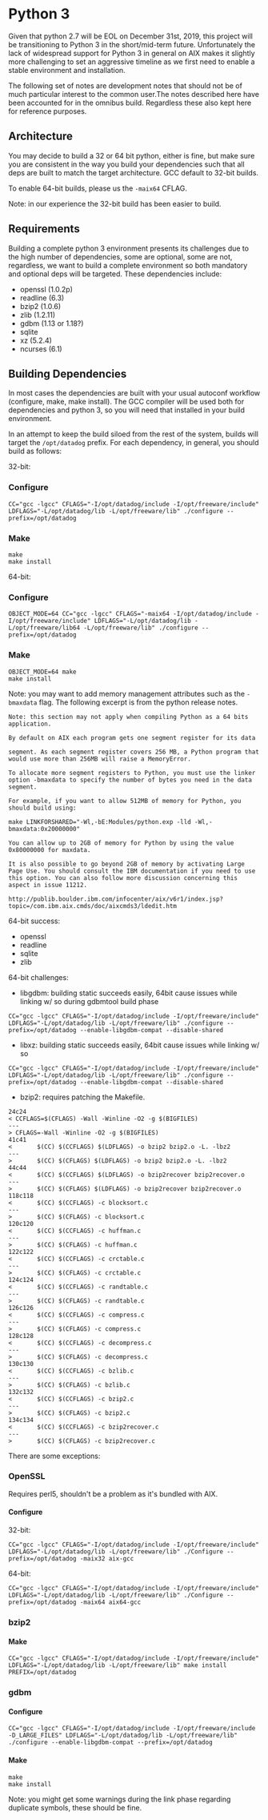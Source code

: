 # Python 3

Given that python 2.7 will be EOL on December 31st, 2019, this project will
be transitioning to Python 3 in the short/mid-term future. Unfortunately the 
lack of widespread support for Python 3 in general on AIX makes it slightly
more challenging to set an aggressive timeline as we first need to enable a
stable environment and installation.

The following set of notes are development notes that should not be of much
particular interest to the common user.The notes described here have been
accounted for in the omnibus build. Regardless these also kept here for
reference purposes.

## Architecture

You may decide to build a 32 or 64 bit python, either is fine, but make sure
you are consistent in the way you build your dependencies such that all deps
are built to match the target architecture. GCC default to 32-bit builds.

To enable 64-bit builds, please us the `-maix64` CFLAG.

Note: in our experience the 32-bit build has been easier to build. 

## Requirements

Building a complete python 3 environment presents its challenges due to the 
high number of dependencies, some are optional, some are not, regardless, we 
want to build a complete environment so both mandatory and optional deps will
be targeted. These dependencies include:

- openssl (1.0.2p)
- readline (6.3)
- bzip2 (1.0.6)
- zlib (1.2.11)
- gdbm (1.13 or 1.18?)
- sqlite
- xz (5.2.4)
- ncurses (6.1)

## Building Dependencies

In most cases the dependencies are built with your usual autoconf workflow
(configure, make, make install). The GCC compiler will be used both for 
dependencies and python 3, so you will need that installed in your build
environment.

In an attempt to keep the build siloed from the rest of the system, builds
will target the `/opt/datadog` prefix. For each dependency, in general, you
should build as follows:

32-bit:
### Configure
```
CC="gcc -lgcc" CFLAGS="-I/opt/datadog/include -I/opt/freeware/include" LDFLAGS="-L/opt/datadog/lib -L/opt/freeware/lib" ./configure --prefix=/opt/datadog
```

### Make
```
make
make install
```

64-bit:
### Configure
```
OBJECT_MODE=64 CC="gcc -lgcc" CFLAGS="-maix64 -I/opt/datadog/include -I/opt/freeware/include" LDFLAGS="-L/opt/datadog/lib -L/opt/freeware/lib64 -L/opt/freeware/lib" ./configure --prefix=/opt/datadog
```

### Make
```
OBJECT_MODE=64 make
make install
```

Note: you may want to add memory management attributes such as the `-bmaxdata` 
flag. The following excerpt is from the python release notes. 
```
Note: this section may not apply when compiling Python as a 64 bits
application.

By default on AIX each program gets one segment register for its data

segment. As each segment register covers 256 MB, a Python program that
would use more than 256MB will raise a MemoryError.

To allocate more segment registers to Python, you must use the linker
option -bmaxdata to specify the number of bytes you need in the data
segment.

For example, if you want to allow 512MB of memory for Python, you
should build using:

make LINKFORSHARED="-Wl,-bE:Modules/python.exp -lld -Wl,-bmaxdata:0x20000000"

You can allow up to 2GB of memory for Python by using the value
0x80000000 for maxdata.

It is also possible to go beyond 2GB of memory by activating Large
Page Use. You should consult the IBM documentation if you need to use
this option. You can also follow more discussion concerning this
aspect in issue 11212.

http://publib.boulder.ibm.com/infocenter/aix/v6r1/index.jsp?topic=/com.ibm.aix.cmds/doc/aixcmds3/ldedit.htm
```

64-bit success: 
 - openssl
 - readline
 - sqlite 
 - zlib 


64-bit challenges: 
 - libgdbm: building static succeeds easily, 64bit cause issues while 
            linking w/ so during gdbmtool build phase
```
CC="gcc -lgcc" CFLAGS="-I/opt/datadog/include -I/opt/freeware/include" LDFLAGS="-L/opt/datadog/lib -L/opt/freeware/lib" ./configure --prefix=/opt/datadog --enable-libgdbm-compat --disable-shared
```
 - libxz: building static succeeds easily, 64bit cause issues while 
            linking w/ so
```
CC="gcc -lgcc" CFLAGS="-I/opt/datadog/include -I/opt/freeware/include" LDFLAGS="-L/opt/datadog/lib -L/opt/freeware/lib" ./configure --prefix=/opt/datadog --enable-libgdbm-compat --disable-shared
```
 - bzip2: requires patching the Makefile.
```
24c24
< CCFLAGS=$(CFLAGS) -Wall -Winline -O2 -g $(BIGFILES)
---
> CFLAGS=-Wall -Winline -O2 -g $(BIGFILES)
41c41
<       $(CC) $(CCFLAGS) $(LDFLAGS) -o bzip2 bzip2.o -L. -lbz2
---
>       $(CC) $(CFLAGS) $(LDFLAGS) -o bzip2 bzip2.o -L. -lbz2
44c44
<       $(CC) $(CCFLAGS) $(LDFLAGS) -o bzip2recover bzip2recover.o
---
>       $(CC) $(CFLAGS) $(LDFLAGS) -o bzip2recover bzip2recover.o
118c118
<       $(CC) $(CCFLAGS) -c blocksort.c
---
>       $(CC) $(CFLAGS) -c blocksort.c
120c120
<       $(CC) $(CCFLAGS) -c huffman.c
---
>       $(CC) $(CFLAGS) -c huffman.c
122c122
<       $(CC) $(CCFLAGS) -c crctable.c
---
>       $(CC) $(CFLAGS) -c crctable.c
124c124
<       $(CC) $(CCFLAGS) -c randtable.c
---
>       $(CC) $(CFLAGS) -c randtable.c
126c126
<       $(CC) $(CCFLAGS) -c compress.c
---
>       $(CC) $(CFLAGS) -c compress.c
128c128
<       $(CC) $(CCFLAGS) -c decompress.c
---
>       $(CC) $(CFLAGS) -c decompress.c
130c130
<       $(CC) $(CCFLAGS) -c bzlib.c
---
>       $(CC) $(CFLAGS) -c bzlib.c
132c132
<       $(CC) $(CCFLAGS) -c bzip2.c
---
>       $(CC) $(CFLAGS) -c bzip2.c
134c134
<       $(CC) $(CCFLAGS) -c bzip2recover.c
---
>       $(CC) $(CFLAGS) -c bzip2recover.c
```


There are some exceptions:

### OpenSSL

Requires perl5, shouldn't be a problem as it's bundled with AIX.

#### Configure
32-bit:
```
CC="gcc -lgcc" CFLAGS="-I/opt/datadog/include -I/opt/freeware/include" LDFLAGS="-L/opt/datadog/lib -L/opt/freeware/lib" ./Configure --prefix=/opt/datadog -maix32 aix-gcc
```

64-bit:
```
CC="gcc -lgcc" CFLAGS="-I/opt/datadog/include -I/opt/freeware/include" LDFLAGS="-L/opt/datadog/lib -L/opt/freeware/lib" ./Configure --prefix=/opt/datadog -maix64 aix64-gcc
```

### bzip2

#### Make
```
CC="gcc -lgcc" CFLAGS="-I/opt/datadog/include -I/opt/freeware/include" LDFLAGS="-L/opt/datadog/lib -L/opt/freeware/lib" make install PREFIX=/opt/datadog
```

### gdbm 

#### Configure
```
CC="gcc -lgcc" CFLAGS="-I/opt/datadog/include -I/opt/freeware/include -D_LARGE_FILES" LDFLAGS="-L/opt/datadog/lib -L/opt/freeware/lib" ./configure --enable-libgdbm-compat --prefix=/opt/datadog
```

#### Make
```
make
make install
```

Note: you might get some warnings during the link phase regarding duplicate symbols, these should be fine.
